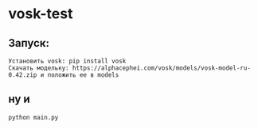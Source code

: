 ﻿# vosk-test

## Запуск:
    Установить vosk: pip install vosk
    Скачать модельку: https://alphacephei.com/vosk/models/vosk-model-ru-0.42.zip и положить ее в models

## ну и
    python main.py
